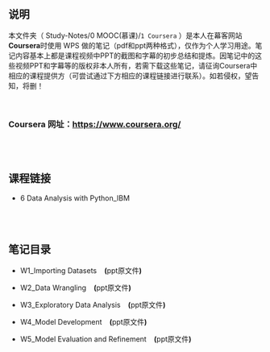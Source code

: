 ## 说明
本文件夹（ Study-Notes/0 MOOC(慕课)/`1 Coursera` ）是本人在幕客网站**Coursera**时使用 WPS 做的笔记（pdf和ppt两种格式），仅作为个人学习用途。笔记内容基本上都是课程视频中PPT的截图和字幕的初步总结和提炼。因笔记中的这些视频PPT和字幕等的版权非本人所有，若需下载这些笔记，请征询Coursera中相应的课程提供方（可尝试通过下方相应的课程链接进行联系）。如若侵权，望告知，将删！

<br>

### Coursera 网址：https://www.coursera.org/

<br>
<br>


## 课程链接
* 6 <a href="https://www.coursera.org/learn/data-analysis-with-python" style="text-decoration:none">Data Analysis with Python_IBM</a>

<br>
<br>

## 笔记目录
* <a href="https://abrachan.github.io/Study-Notes/0 MOOC(慕课)/1 Coursera/6 Data Analysis with Python_IBM/W1_Importing Datasets.pdf" style="text-decoration:none">W1_Importing Datasets</a> &ensp; **(**<a href="https://kdocs.cn/l/cpL11VvdOagG" style="text-decoration:none">ppt原文件</a>**)**

* <a href="https://abrachan.github.io/Study-Notes/0 MOOC(慕课)/1 Coursera/6 Data Analysis with Python_IBM/W2_Data Wrangling.pdf" style="text-decoration:none">W2_Data Wrangling</a> &ensp; **(**<a href="https://kdocs.cn/l/cb13UqxQzbJ9" style="text-decoration:none">ppt原文件</a>**)**

* <a href="https://abrachan.github.io/Study-Notes/0 MOOC(慕课)/1 Coursera/6 Data Analysis with Python_IBM/W3_Exploratory Data Analysis.pdf" style="text-decoration:none">W3_Exploratory Data Analysis</a> &ensp; **(**<a href="https://kdocs.cn/l/clxe7CVRjjvm" style="text-decoration:none">ppt原文件</a>**)**

* <a href="https://abrachan.github.io/Study-Notes/0 MOOC(慕课)/1 Coursera/6 Data Analysis with Python_IBM/W4_Model Development.pdf" style="text-decoration:none">W4_Model Development</a> &ensp; **(**<a href="https://kdocs.cn/l/caLKzq9DDP51" style="text-decoration:none">ppt原文件</a>**)**

* <a href="https://abrachan.github.io/Study-Notes/0 MOOC(慕课)/1 Coursera/6 Data Analysis with Python_IBM/W5_Model Evaluation and Refinement.pdf" style="text-decoration:none">W5_Model Evaluation and Refinement</a> &ensp; **(**<a href="https://kdocs.cn/l/ckjz1x2jErSw" style="text-decoration:none">ppt原文件</a>**)**
